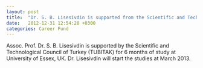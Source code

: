 ```yaml
---
layout: post
title:  "Dr. S. B. Lisesivdin is supported from the Scientific and Technological Council of Turkey"
date:   2012-12-31 12:54:20 +0300
categories: Career Fund
---
```


Assoc. Prof. Dr. S. B. Lisesivdin is supported by the Scientific and Technological Council of Turkey (TUBITAK) for 6 months of study at University of Essex, UK. Dr. Lisesivdin will start the studies at March 2013.